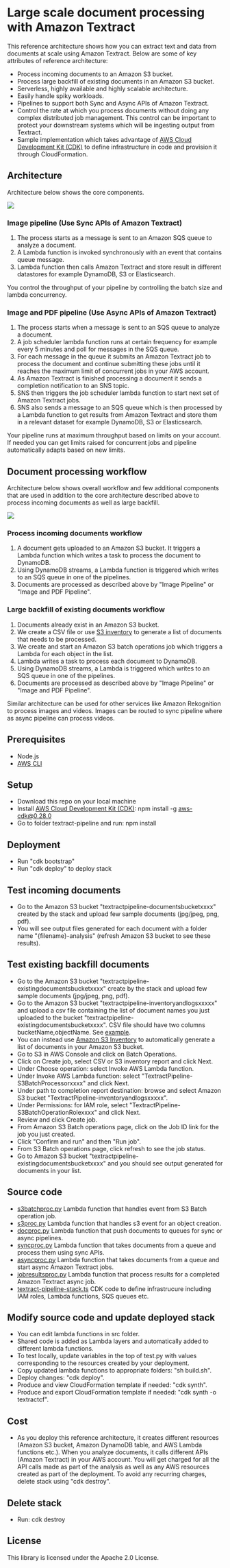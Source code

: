 # Large scale document processing with Amazon Textract

This reference architecture shows how you can extract text and data from documents at scale using Amazon Textract. Below are some of key attributes of reference architecture:
- Process incoming documents to an Amazon S3 bucket.
- Process large backfill of existing documents in an Amazon S3 bucket.
- Serverless, highly available and highly scalable architecture.
- Easily handle spiky workloads.
- Pipelines to support both Sync and Async APIs of Amazon Textract.
- Control the rate at which you process documents without doing any complex distributed job management. This control can be important to protect your downstream systems which will be ingesting output from Textract.
- Sample implementation which takes advantage of [AWS Cloud Development Kit (CDK)](https://docs.aws.amazon.com/cdk/latest/guide/home.html) to define infrastructure in code and provision it through CloudFormation.

## Architecture

Architecture below shows the core components. 

![](arch.png)

### Image pipeline (Use Sync APIs of Amazon Textract)
1. The process starts as a message is sent to an Amazon SQS queue to analyze a document.
2. A Lambda function is invoked synchronously with an event that contains queue message.
3. Lambda function then calls Amazon Textract and store result in different datastores for example DynamoDB, S3 or Elasticsearch.

You control the throughput of your pipeline by controlling the batch size and lambda concurrency.

### Image and PDF pipeline (Use Async APIs of Amazon Textract)

1. The process starts when a message is sent to an SQS queue to analyze a document.
2. A job scheduler lambda function runs at certain frequency for example every 5 minutes and poll for messages in the SQS queue.
3. For each message in the queue it submits an Amazon Textract job to process the document and continue submitting these jobs until it reaches the maximum limit of concurrent jobs in your AWS account.
4. As Amazon Textract is finished processing a document it sends a completion notification to an SNS topic.
5. SNS then triggers the job scheduler lambda function to start next set of Amazon Textract jobs.
6. SNS also sends a message to an SQS queue which is then processed by a Lambda function to get results from Amazon Textract and store them in a relevant dataset for example DynamoDB, S3 or Elasticsearch.

Your pipeline runs at maximum throughput based on limits on your account. If needed you can get limits raised for concurrent jobs and pipeline automatically adapts based on new limits.

## Document processing workflow

Architecture below shows overall workflow and few additional components that are used in addition to the core architecture described above to process incoming documents as well as large backfill.

![](arch-complete.png)

### Process incoming documents workflow
1. A document gets uploaded to an Amazon S3 bucket. It triggers a Lambda function which writes a task to process the document to DynamoDB.
2. Using DynamoDB streams, a Lambda function is triggered which writes to an SQS queue in one of the pipelines.
3. Documents are processed as described above by "Image Pipeline" or "Image and PDF Pipeline".

### Large backfill of existing documents workflow
1. Documents already exist in an Amazon S3 bucket.
2. We create a CSV file or use [S3 inventory](https://docs.aws.amazon.com/AmazonS3/latest/dev/storage-inventory.html) to generate a list of documents that needs to be processed.
3. We create and start an Amazon S3 batch operations job which triggers a Lambda for each object in the list.
4. Lambda writes a task to process each document to DynamoDB.
5. Using DynamoDB streams, a Lambda is triggered which writes to an SQS queue in one of the pipelines.
6. Documents are processed as described above by "Image Pipeline" or "Image and PDF Pipeline".

Similar architecture can be used for other services like Amazon Rekognition to process images and videos. Images can be routed to sync pipeline where as async pipeline can process videos.

## Prerequisites

- Node.js
- [AWS CLI](https://docs.aws.amazon.com/cli/latest/userguide/cli-chap-install.html)

## Setup

- Download this repo on your local machine
- Install [AWS Cloud Development Kit (CDK)](https://docs.aws.amazon.com/cdk/latest/guide/what-is.html): npm install -g aws-cdk@0.28.0
- Go to folder textract-pipeline and run: npm install

## Deployment
- Run "cdk bootstrap"
- Run "cdk deploy" to deploy stack

## Test incoming documents
- Go to the Amazon S3 bucket "textractpipeline-documentsbucketxxxx" created by the stack and upload few sample documents (jpg/jpeg, png, pdf).
- You will see output files generated for each document with a folder name "{filename}-analysis" (refresh Amazon S3 bucket to see these results).

## Test existing backfill documents
- Go to the Amazon S3 bucket "textractpipeline-existingdocumentsbucketxxxx" create by the stack and upload few sample documents (jpg/jpeg, png, pdf).
- Go to the Amazon S3 bucket "textractpipeline-inventoryandlogsxxxxx" and upload a csv file containing the list of document names you just uploaded to the bucket "textractpipeline-existingdocumentsbucketxxxx". CSV file should have two columns bucketName,objectName. See [example](./inventory-test.csv).
- You can instead use [Amazon S3 Inventory](https://docs.aws.amazon.com/AmazonS3/latest/dev/storage-inventory.html) to automatically generate a list of documents in your Amazon S3 bucket.
- Go to S3 in AWS Console and click on Batch Operations.
- Click on Create job, select CSV or S3 inventory report and click Next.
- Under Choose operation: select Invoke AWS Lambda function.
- Under Invoke AWS Lambda function: select "TextractPipeline-S3BatchProcessorxxxx" and click Next.
- Under path to completion report destination: browse and select Amazon S3 bucket "TextractPipeline-inventoryandlogsxxxxx".
- Under Permissions: for IAM role, select "TextractPipeline-S3BatchOperationRolexxxx" and click Next.
- Review and click Create job.
- From Amazon S3 Batch operations page, click on the Job ID link for the job you just created.
- Click "Confirm and run" and then "Run job".
- From S3 Batch operations page, click refresh to see the job status.
- Go to Amazon S3 bucket "textractpipeline-existingdocumentsbucketxxxx" and you should see output generated for documents in your list.

## Source code
- [s3batchproc.py](./src/s3batchproc.py) Lambda function that handles event from S3 Batch operation job.
- [s3proc.py](./src/s3proc.py) Lambda function that handles s3 event for an object creation.
- [docproc.py](./src/docproc.py) Lambda function that push documents to queues for sync or async pipelines.
- [syncproc.py](./src/syncproc.py) Lambda function that takes documents from a queue and process them using sync APIs.
- [asyncproc.py](./src/asyncproc.py) Lambda function that takes documents from a queue and start async Amazon Textract jobs.
- [jobresultsproc.py](./src/jobresultsproc.py) Lambda function that process results for a completed Amazon Textract async job.
- [textract-pipeline-stack.ts](./textract-pipeline/lib/textract-pipeline-stack.ts) CDK code to define infrastrucure including IAM roles, Lambda functions, SQS queues etc.

## Modify source code and update deployed stack
- You can edit lambda functions in src folder.
- Shared code is added as Lambda layers and automatically added  to different lambda functions.
- To test locally, update variables in the top of test.py with values corresponding to the resources created by your deployment.
- Copy updated lambda functions to appropriate folders: "sh build.sh".
- Deploy changes: "cdk deploy".
- Produce and view CloudFormation template if needed: "cdk synth".
- Produce and export CloudFormation template if needed: "cdk synth -o textractcf".

## Cost
- As you deploy this reference architecture, it creates different resources (Amazon S3 bucket, Amazon DynamoDB table, and AWS Lambda functions etc.). When you analyze documents, it calls different APIs (Amazon Textract) in your AWS account. You will get charged for all the API calls made as part of the analysis as well as any AWS resources created as part of the deployment. To avoid any recurring charges, delete stack using "cdk destroy".

## Delete stack
- Run: cdk destroy

## License

This library is licensed under the Apache 2.0 License. 
